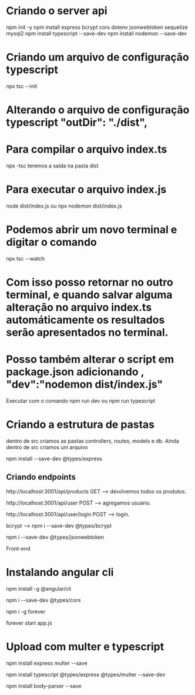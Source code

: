 # Criando o server api
npm init -y
npm install express bcrypt cors dotenv jsonwebtoken sequelize mysql2
npm install typescript --save-dev
npm install nodemon --save-dev

# Criando um arquivo de configuração typescript

npx tsc --init

# Alterando o arquivo de configuração typescript "outDir": "./dist",  

# Para compilar o arquivo index.ts
npx -tsc
teremos a saída na pasta dist

# Para executar o arquivo index.js
node dist/index.js
ou 
npx nodemon dist/index.js

# Podemos abrir um novo terminal e digitar o comando 
npx tsc --watch

# Com isso posso retornar no outro terminal, e quando salvar alguma alteração no arquivo index.ts automáticamente os resultados serão apresentados no terminal.

# Posso também alterar o script em package.json adicionando , "dev":"nodemon dist/index.js"

Executar com o comando npm run dev ou npm run typescript

# Criando a estrutura de pastas
dentro de src criamos as pastas
controllers, routes, models e db. 
Ainda dentro de src criamos um arquivo


npm install --save-dev @types/express

## Criando endpoints 

http://localhost:3001/api/products GET --> devolvemos todos os produtos.

http://localhost:3001/api/user POST --> agregamos usuário.

http://localhost:3001/api/user/login POST --> login.


bcrypt --> npm i --save-dev @types/bcrypt

npm i --save-dev @types/jsonwebtoken

Front-end
# Instalando angular cli

npm install -g @angular/cli

npm i --save-dev @types/cors

npm i -g forever

forever start app.js


# Upload com multer e typescript

npm install express multer --save

npm install typescript @types/express @types/multer --save-dev


npm install body-parser --save